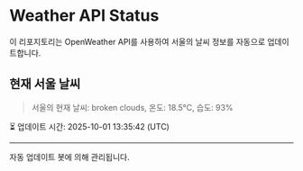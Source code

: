 
# Weather API Status

이 리포지토리는 OpenWeather API를 사용하여 서울의 날씨 정보를 자동으로 업데이트합니다.

## 현재 서울 날씨
> 서울의 현재 날씨: broken clouds, 온도: 18.5°C, 습도: 93%

⏳ 업데이트 시간: 2025-10-01 13:35:42 (UTC)

---
자동 업데이트 봇에 의해 관리됩니다.
